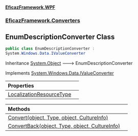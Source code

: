 #### [EficazFramework.WPF](EficazFrameworkWPF.md 'EficazFramework WPF')
### [EficazFramework.Converters](EficazFrameworkWPF.md#EficazFramework.Converters 'EficazFramework.Converters')

## EnumDescriptionConverter Class

```csharp
public class EnumDescriptionConverter :
System.Windows.Data.IValueConverter
```

Inheritance [System.Object](https://docs.microsoft.com/en-us/dotnet/api/System.Object 'System.Object') &#129106; EnumDescriptionConverter

Implements [System.Windows.Data.IValueConverter](https://docs.microsoft.com/en-us/dotnet/api/System.Windows.Data.IValueConverter 'System.Windows.Data.IValueConverter')

| Properties | |
| :--- | :--- |
| [LocalizationResourceType](EficazFramework.Converters/EnumDescriptionConverter/LocalizationResourceType.md 'EficazFramework.Converters.EnumDescriptionConverter.LocalizationResourceType') | |

| Methods | |
| :--- | :--- |
| [Convert(object, Type, object, CultureInfo)](EficazFramework.Converters/EnumDescriptionConverter/Convert(object,Type,object,CultureInfo).md 'EficazFramework.Converters.EnumDescriptionConverter.Convert(object, System.Type, object, System.Globalization.CultureInfo)') | |
| [ConvertBack(object, Type, object, CultureInfo)](EficazFramework.Converters/EnumDescriptionConverter/ConvertBack(object,Type,object,CultureInfo).md 'EficazFramework.Converters.EnumDescriptionConverter.ConvertBack(object, System.Type, object, System.Globalization.CultureInfo)') | |

